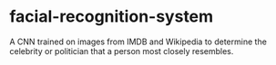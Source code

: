 # facial-recognition-system
A CNN trained on images from IMDB and Wikipedia to determine the celebrity or politician that a person most closely resembles.

